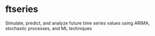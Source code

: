 # ftseries
Simulate, predict, and analyze future time series values using ARIMA, stochastic processes, and ML techniques 
